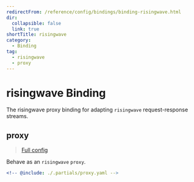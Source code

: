 ```yaml
---
redirectFrom: /reference/config/bindings/binding-risingwave.html
dir:
  collapsible: false
  link: true
shortTitle: risingwave
category:
  - Binding
tag:
  - risingwave
  - proxy
---
```


# risingwave Binding

The risingwave proxy binding for adapting `risingwave` request-response streams.

## proxy

> [Full config](./proxy.md)

Behave as an `risingwave` `proxy`.

```yaml {3}
<!-- @include: ./.partials/proxy.yaml -->
```

